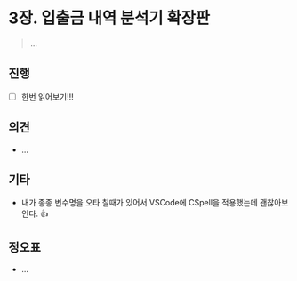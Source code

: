# 3장. 입출금 내역 분석기 확장판

> ...



## 진행

* [ ] 한번 읽어보기!!!

### 





## 의견

* ...



## 기타

* 내가 종종 변수명을 오타 칠때가 있어서 VSCode에 CSpell을 적용했는데 괜찮아보인다. 👍





## 정오표

* ...